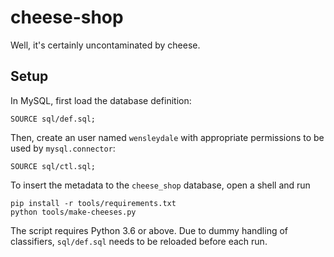 # cheese-shop
Well, it's certainly uncontaminated by cheese.

## Setup
In MySQL, first load the database definition:

    SOURCE sql/def.sql;

Then, create an user named `wensleydale` with appropriate permissions
to be used by `mysql.connector`:

    SOURCE sql/ctl.sql;

To insert the metadata to the `cheese_shop` database, open a shell and run

    pip install -r tools/requirements.txt
    python tools/make-cheeses.py

The script requires Python 3.6 or above.  Due to dummy handling of classifiers,
`sql/def.sql` needs to be reloaded before each run.
